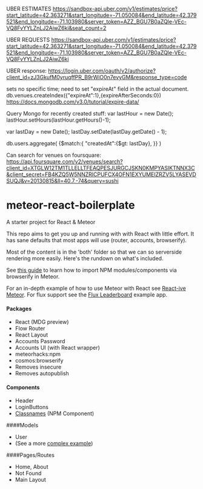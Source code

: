 UBER ESTIMATES
https://sandbox-api.uber.com/v1/estimates/price?start_latitude=42.363271&start_longitude=-71.050084&end_latitude=42.379521&end_longitude=-71.103980&server_token=AZZ_BGU7B0aZQle-VEc-VQ8FvYYLZnLJ2AiwZ6ki&seat_count=2

UBER REQUESTS
https://sandbox-api.uber.com/v1/estimates/price?start_latitude=42.363271&start_longitude=-71.050084&end_latitude=42.379521&end_longitude=-71.103980&server_token=AZZ_BGU7B0aZQle-VEc-VQ8FvYYLZnLJ2AiwZ6ki

UBER response: 
https://login.uber.com/oauth/v2/authorize?client_id=zJ3GkufM0yruqffPR_B9rWiO0n7evyGM&response_type=code

sets no specific time; need to set "expireAt" field in the actual document.
db.venues.createIndex({"expireAt":1},{expireAfterSeconds:0})
https://docs.mongodb.com/v3.0/tutorial/expire-data/

Query Mongo for recently created stuff: 
var lastHour = new Date();
lastHour.setHours(lastHour.getHours()-1);

var lastDay = new Date();
lastDay.setDate(lastDay.getDate() - 1);

db.users.aggregate(
	{$match:{ "createdAt":{$gt: lastDay}, }}
)  

Can search for venues on foursquare: 
https://api.foursquare.com/v2/venues/search?client_id=XTGLW12TM1TLLELLTFEAQPESJURGCJSKN0KMPYASIKTNNX3C&client_secret=FB4KZQ5W5NNZRICPUFCX4OFN1EXYUMEIZRZV5LYASEVDSUQJ&v=20130815&ll=40.7,-74&query=sushi

# meteor-react-boilerplate
A starter project for React &amp; Meteor

This repo aims to get you up and running with with React with little effort. It has sane defaults that 
most apps will use (router, accounts, browserify).

Most of the content is in the 'both' folder so that we can so serverside rendering more easily. Here's the 
rundown on what's included.

See [this guide](http://react-in-meteor.readthedocs.org/en/latest/client-npm/) to learn how to import NPM modules/components via browserify in Meteor.

For an in-depth example of how to use Meteor with React see 
[React-ive Meteor](https://github.com/AdamBrodzinski/react-ive-meteor). For flux support see the [Flux Leaderboard](https://github.com/AdamBrodzinski/meteor-flux-leaderboard) example app.

#### Packages

- React (MDG preview)
- Flow Router
- React Layout
- Accounts Password
- Accounts UI (with React wrapper)
- meteorhacks:npm
- cosmos:browserify
- Removes insecure
- Removes autopublish

#### Components

- Header
- LoginButtons
- [Classnames](https://github.com/JedWatson/classnames) (NPM Component)

####Models
- User
- (See a more [complex example](https://github.com/AdamBrodzinski/react-ive-meteor/blob/master/both/models/post.js))

####Pages/Routes

- Home, About
- Not Found
- Main Layout

